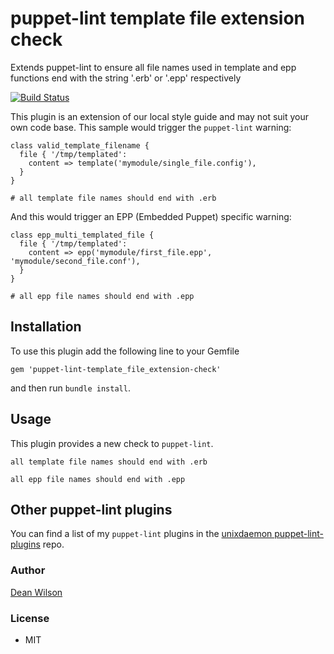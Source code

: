 # puppet-lint template file extension check

Extends puppet-lint to ensure all file names used in template and epp
functions end with the string '.erb' or '.epp' respectively

[![Build Status](https://travis-ci.org/deanwilson/puppet-lint-template_file_extension-check.svg?branch=master)](https://travis-ci.org/deanwilson/puppet-lint-template_file_extension-check)


This plugin is an extension of our local style guide and may not suit
your own code base. This sample would trigger the `puppet-lint` warning:

    class valid_template_filename {
      file { '/tmp/templated':
        content => template('mymodule/single_file.config'),
      }
    }

    # all template file names should end with .erb

And this would trigger an EPP (Embedded Puppet) specific warning:

    class epp_multi_templated_file {
      file { '/tmp/templated':
        content => epp('mymodule/first_file.epp', 'mymodule/second_file.conf'),
      }
    }

    # all epp file names should end with .epp

## Installation

To use this plugin add the following line to your Gemfile

    gem 'puppet-lint-template_file_extension-check'

and then run `bundle install`.

## Usage

This plugin provides a new check to `puppet-lint`.

    all template file names should end with .erb

    all epp file names should end with .epp

## Other puppet-lint plugins

You can find a list of my `puppet-lint` plugins in the
[unixdaemon puppet-lint-plugins](https://github.com/deanwilson/unixdaemon-puppet-lint-plugins) repo.

### Author

[Dean Wilson](http://www.unixdaemon.net)

### License

 * MIT
